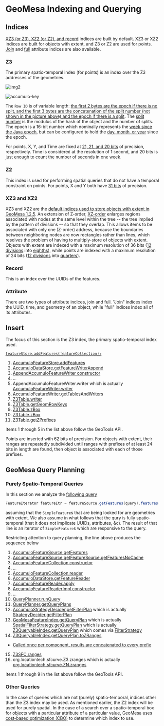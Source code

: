 # GeoMesa Indexing and Querying #

## Indices ##

[XZ3 (or Z3), XZ2 (or Z2), and record](http://www.geomesa.org/documentation/1.2.5/user/data_management.html#index-structure) indices are built by default.
XZ3 or XZ2 indices are built for objects with extent, and Z3 or Z2 are used for points.
[Join](http://www.geomesa.org/documentation/1.2.5/user/data_management.html#join-indices) and
[full](http://www.geomesa.org/documentation/1.2.5/user/data_management.html#full-indices) attribute indices are also available.

### Z3 ###

The primary spatio-temporal index (for points) is an index over the Z3 addresses of the geometries.

![img2](https://cloud.githubusercontent.com/assets/11281373/17036137/f76a4028-4f58-11e6-98f1-45e995c1ca15.png)

![accumulo-key](https://cloud.githubusercontent.com/assets/11281373/17036145/fe4acd4a-4f58-11e6-9932-03aaa376410e.png)

The `Row ID` is of variable length: [the first 2 bytes are the epoch if there is no split, and the first 3 bytes are the concatenation of the split number (not shown in the picture above) and the epoch if there is a split](https://github.com/locationtech/geomesa/blob/bab330add6e21ed2c528101d38236a1ca4088c49/geomesa-accumulo/geomesa-accumulo-datastore/src/main/scala/org/locationtech/geomesa/accumulo/index/Z3IdxStrategy.scala#L142-L147).
The [split number](https://github.com/locationtech/geomesa/blob/bab330add6e21ed2c528101d38236a1ca4088c49/geomesa-accumulo/geomesa-accumulo-datastore/src/main/scala/org/locationtech/geomesa/accumulo/data/tables/Z3Table.scala#L193) is the modulus of the hash of the object and the number of splits.
The epoch is a 16-bit number which nominally represents the [week since the Java epoch](https://github.com/locationtech/geomesa/blob/bab330add6e21ed2c528101d38236a1ca4088c49/geomesa-accumulo/geomesa-accumulo-datastore/src/main/scala/org/locationtech/geomesa/accumulo/data/tables/Z3Table.scala#L36),
but can be configured to hold the [day, month, or year](https://github.com/locationtech/geomesa/blob/bab330add6e21ed2c528101d38236a1ca4088c49/geomesa-z3/src/main/scala/org/locationtech/geomesa/curve/BinnedTime.scala#L14-L39) since the epoch.

For points, X, Y, and Time are fixed at [21, 21, and 20 bits](https://github.com/locationtech/geomesa/blob/bab330add6e21ed2c528101d38236a1ca4088c49/geomesa-z3/src/main/scala/org/locationtech/geomesa/curve/Z3SFC.scala#L17-L19) of precision, respectively.
Time is considered at the resolution of 1 second, and 20 bits is just enough to count the number of seconds in one week.

### Z2 ###

This index is used for performing spatial queries that do not have a temporal constraint on points.
For points, X and Y both have [31 bits](https://github.com/locationtech/geomesa/blob/bab330add6e21ed2c528101d38236a1ca4088c49/geomesa-z3/src/main/scala/org/locationtech/geomesa/curve/Z2SFC.scala#L16-L17) of precision.

### XZ3 and XZ2 ###

XZ3 and XZ2 are the [default indices used to store objects with extent in GeoMesa 1.2.5](https://geomesa.atlassian.net/wiki/display/GEOMESA/GeoMesa+1.2.5+Release+Notes).
An extension of Z-order, [XZ-order](http://citeseerx.ist.psu.edu/viewdoc/summary?doi=10.1.1.73.4894) enlarges regions associated with nodes at the same level within the tree -- the tree implied by the pattern of divisions -- so that they overlap.
This allows items to be associated with only one (Z-order) address,
because the boundaries between neighboring nodes are now rectangles rather than lines,
which resolves the problem of having to multiply-store of objects with extent.
Objects with extent are indexed with a maximum resolution of 36 bits ([12 divisions](https://github.com/locationtech/geomesa/blob/master/geomesa-accumulo/geomesa-accumulo-datastore/src/main/scala/org/locationtech/geomesa/accumulo/data/tables/XZ3Table.scala#L33) into [eighths](https://github.com/locationtech/geomesa/blob/master/geomesa-z3/src/main/scala/org/locationtech/geomesa/curve/XZ3SFC.scala#L283-L312)),
while points are indexed with a maximum resolution of 24 bits ([12 divisions](https://github.com/locationtech/geomesa/blob/master/geomesa-accumulo/geomesa-accumulo-datastore/src/main/scala/org/locationtech/geomesa/accumulo/data/tables/XZ2Table.scala#L28) into [quarters](https://github.com/locationtech/geomesa/blob/master/geomesa-z3/src/main/scala/org/locationtech/geomesa/curve/XZ2SFC.scala#L263-L285)).

### Record ###

This is an index over the UUIDs of the features.

### Attribute ###

There are two types of attribute indices, join and full.
"Join" indices index the UUID, time, and geometry of an object, while "full" indices index all of its attributes.


## Insert ##

The focus of this section is the Z3 index, the primary spatio-temporal index used.

[`featureStore.addFeatures(featureCollection);`](https://github.com/geomesa/geomesa-tutorials/blob/293cd73c64b55a23f301065e2e50f696ae6a80bc/geomesa-quickstart-accumulo/src/main/java/com/example/geomesa/accumulo/AccumuloQuickStart.java#L212)

1. [AccumuloFeatureStore.addFeatures](https://github.com/locationtech/geomesa/blob/bab330add6e21ed2c528101d38236a1ca4088c49/geomesa-accumulo/geomesa-accumulo-datastore/src/main/scala/org/locationtech/geomesa/accumulo/data/AccumuloFeatureStore.scala#L30-L52)
2. [AccumuloDataStore.getFeatureWriterAppend](https://github.com/locationtech/geomesa/blob/bab330add6e21ed2c528101d38236a1ca4088c49/geomesa-accumulo/geomesa-accumulo-datastore/src/main/scala/org/locationtech/geomesa/accumulo/data/AccumuloDataStore.scala#L398-L417)
3. [AppendAccumuloFeatureWriter constructor](https://github.com/locationtech/geomesa/blob/bab330add6e21ed2c528101d38236a1ca4088c49/geomesa-accumulo/geomesa-accumulo-datastore/src/main/scala/org/locationtech/geomesa/accumulo/data/AccumuloFeatureWriter.scala#L143-L167)
4. ...
5. AppendAccumuloFeatureWriter.writer which is actually [AccumuloFeatureWriter.writer](https://github.com/locationtech/geomesa/blob/bab330add6e21ed2c528101d38236a1ca4088c49/geomesa-accumulo/geomesa-accumulo-datastore/src/main/scala/org/locationtech/geomesa/accumulo/data/AccumuloFeatureWriter.scala#L108-L114)
6. [AccumuloFeatureWriter.getTablesAndWriters](https://github.com/locationtech/geomesa/blob/bab330add6e21ed2c528101d38236a1ca4088c49/geomesa-accumulo/geomesa-accumulo-datastore/src/main/scala/org/locationtech/geomesa/accumulo/data/AccumuloFeatureWriter.scala#L50-L54)
7. [Z3Table.writer](https://github.com/locationtech/geomesa/blob/bab330add6e21ed2c528101d38236a1ca4088c49/geomesa-accumulo/geomesa-accumulo-datastore/src/main/scala/org/locationtech/geomesa/accumulo/data/tables/Z3Table.scala#L64-L108)
8. [Z3Table.getGeomRowKeys](https://github.com/locationtech/geomesa/blob/bab330add6e21ed2c528101d38236a1ca4088c49/geomesa-accumulo/geomesa-accumulo-datastore/src/main/scala/org/locationtech/geomesa/accumulo/data/tables/Z3Table.scala#L191-L203)
9. [Z3Table.zBox](https://github.com/locationtech/geomesa/blob/bab330add6e21ed2c528101d38236a1ca4088c49/geomesa-accumulo/geomesa-accumulo-datastore/src/main/scala/org/locationtech/geomesa/accumulo/data/tables/Z3Table.scala#L205-L219)
10. [Z3Table.zBox](https://github.com/locationtech/geomesa/blob/bab330add6e21ed2c528101d38236a1ca4088c49/geomesa-accumulo/geomesa-accumulo-datastore/src/main/scala/org/locationtech/geomesa/accumulo/data/tables/Z3Table.scala#L221-L226)
11. [Z3Table.getZPrefixes](https://github.com/locationtech/geomesa/blob/bab330add6e21ed2c528101d38236a1ca4088c49/geomesa-accumulo/geomesa-accumulo-datastore/src/main/scala/org/locationtech/geomesa/accumulo/data/tables/Z3Table.scala#L230-L250)

Items 1 through 5 in the list above follow the GeoTools API.

Points are inserted with 62 bits of precision.
For objects with extent, their ranges are repeatedly subdivided until ranges with prefixes of at least 24 bits in length are found, then object is associated with each of those prefixes.

## GeoMesa Query Planning ##

### Purely Spatio-Temporal Queries ###

In this section we analyze the [following query](https://github.com/geomesa/geomesa-tutorials/blob/293cd73c64b55a23f301065e2e50f696ae6a80bc/geomesa-quickstart-accumulo/src/main/java/com/example/geomesa/accumulo/AccumuloQuickStart.java#L254)

```java
FeatureIterator featureItr = featureSource.getFeatures(query).features();
```

assuming that the `SimpleFeature`s that are being looked for are geometries with extent.
We also assume in what follows that the qury is fully spatio-temporal (that it does not implicate UUIDs, attributes, &c).
The result of that line is an iterator of `SimpleFeature`s which are responsive to the query.

Restricting attention to query planning, the line above produces the sequence below

1. [AccumuloFeatureSource.getFeatures](https://github.com/locationtech/geomesa/blob/be58332c924eac10260829eb501f8b8c8fb94554/geomesa-accumulo/geomesa-accumulo-datastore/src/main/scala/org/locationtech/geomesa/accumulo/data/AccumuloFeatureSource.scala#L87)
2. [AccumuloFeatureSource.getFeatureSource.getFeaturesNoCache](https://github.com/locationtech/geomesa/blob/be58332c924eac10260829eb501f8b8c8fb94554/geomesa-accumulo/geomesa-accumulo-datastore/src/main/scala/org/locationtech/geomesa/accumulo/data/AccumuloFeatureSource.scala#L106-L107)
3. [AccumuloFeatureCollection constructor](https://github.com/locationtech/geomesa/blob/be58332c924eac10260829eb501f8b8c8fb94554/geomesa-accumulo/geomesa-accumulo-datastore/src/main/scala/org/locationtech/geomesa/accumulo/data/AccumuloFeatureSource.scala#L117-L139)
4. ...
5. [AccumuloFeatureCollection.reader](https://github.com/locationtech/geomesa/blob/be58332c924eac10260829eb501f8b8c8fb94554/geomesa-accumulo/geomesa-accumulo-datastore/src/main/scala/org/locationtech/geomesa/accumulo/data/AccumuloFeatureSource.scala#L172-L173)
6. [AccumuloDataStore.getFeatureReader](https://github.com/locationtech/geomesa/blob/be58332c924eac10260829eb501f8b8c8fb94554/geomesa-accumulo/geomesa-accumulo-datastore/src/main/scala/org/locationtech/geomesa/accumulo/data/AccumuloDataStore.scala#L429-L439)
7. [AccumuloFeatureReader.apply](https://github.com/locationtech/geomesa/blob/be58332c924eac10260829eb501f8b8c8fb94554/geomesa-accumulo/geomesa-accumulo-datastore/src/main/scala/org/locationtech/geomesa/accumulo/data/AccumuloFeatureReader.scala#L48-L59)
8. [AccumuloFeatureReaderImpl constructor](https://github.com/locationtech/geomesa/blob/be58332c924eac10260829eb501f8b8c8fb94554/geomesa-accumulo/geomesa-accumulo-datastore/src/main/scala/org/locationtech/geomesa/accumulo/data/AccumuloFeatureReader.scala#L61-L72)
9. ...
10. [QueryPlanner.runQuery](https://github.com/locationtech/geomesa/blob/be58332c924eac10260829eb501f8b8c8fb94554/geomesa-accumulo/geomesa-accumulo-datastore/src/main/scala/org/locationtech/geomesa/accumulo/index/QueryPlanner.scala#L71-L79) 
11. [QueryPlanner.getQueryPlans](https://github.com/locationtech/geomesa/blob/be58332c924eac10260829eb501f8b8c8fb94554/geomesa-accumulo/geomesa-accumulo-datastore/src/main/scala/org/locationtech/geomesa/accumulo/index/QueryPlanner.scala#L111-L167)
12. [AccumuloStrategyDecider.getFilterPlan](https://github.com/locationtech/geomesa/blob/be58332c924eac10260829eb501f8b8c8fb94554/geomesa-accumulo/geomesa-accumulo-datastore/src/main/scala/org/locationtech/geomesa/accumulo/index/AccumuloStrategyDecider.scala#L18) which is actually [StrategyDecider.getFilterPlan](https://github.com/locationtech/geomesa/blob/be58332c924eac10260829eb501f8b8c8fb94554/geomesa-index-api/src/main/scala/org/locationtech/geomesa/index/api/StrategyDecider.scala#L42-L88)
13. [GeoMesaFeatureIndex.getQueryPlan](https://github.com/locationtech/geomesa/blob/be58332c924eac10260829eb501f8b8c8fb94554/geomesa-index-api/src/main/scala/org/locationtech/geomesa/index/api/GeoMesaFeatureIndex.scala#L17) which is actually [SpatialFilterStrategy.getQueryPlan](https://github.com/locationtech/geomesa/blob/be58332c924eac10260829eb501f8b8c8fb94554/geomesa-index-api/src/main/scala/org/locationtech/geomesa/index/strategies/SpatialFilterStrategy.scala#L18-L19) which is actually [Z3QueryableIndex.getQueryPlan](https://github.com/locationtech/geomesa/blob/be58332c924eac10260829eb501f8b8c8fb94554/geomesa-accumulo/geomesa-accumulo-datastore/src/main/scala/org/locationtech/geomesa/accumulo/index/z3/Z3QueryableIndex.scala#L38-L183) which comes via [FilterStrategy](https://github.com/locationtech/geomesa/blob/be58332c924eac10260829eb501f8b8c8fb94554/geomesa-index-api/src/main/scala/org/locationtech/geomesa/index/api/FilterPlan.scala#L15-L28)
14. [Z3QueryableIndex.getQueryPlan.toZRanges](https://github.com/locationtech/geomesa/blob/be58332c924eac10260829eb501f8b8c8fb94554/geomesa-accumulo/geomesa-accumulo-datastore/src/main/scala/org/locationtech/geomesa/accumulo/index/z3/Z3QueryableIndex.scala#L141-L147)
   - [Called once per component, results are concatenated to every prefix](https://github.com/locationtech/geomesa/blob/be58332c924eac10260829eb501f8b8c8fb94554/geomesa-accumulo/geomesa-accumulo-datastore/src/main/scala/org/locationtech/geomesa/accumulo/index/z3/Z3QueryableIndex.scala#L151-L166)
15. [Z3SFC.ranges](https://github.com/locationtech/geomesa/blob/be58332c924eac10260829eb501f8b8c8fb94554/geomesa-z3/src/main/scala/org/locationtech/geomesa/curve/Z3SFC.scala#L34-L43)
16. org.locationtech.sfcurve.Z3.zranges which is actually [org.locationtech.sfcurve.ZN.zranges](https://github.com/locationtech/sfcurve/blob/46c668ec9c037a017f5f487d8c00064fc60ee52d/zorder/src/main/scala/org/locationtech/sfcurve/zorder/ZN.scala#L95-L233)

Items 1 through 9 in the list above follow the GeoTools API.

### Other Queries ###

In the case of queries which are not (purely) spatio-temporal, indices other than the Z3 index may be used.
As mentioned earlier, the Z2 index will be used for purely spatial.
In the case of a search over a spatio-temporal box for objects with a particular attribute of a particular value,
GeoMesa uses [cost-based optimization (CBO)](https://github.com/locationtech/geomesa/blob/bab330add6e21ed2c528101d38236a1ca4088c49/geomesa-accumulo/geomesa-accumulo-datastore/src/main/scala/org/locationtech/geomesa/accumulo/index/QueryStrategyDecider.scala#L34-L52) to determine which index to use.
